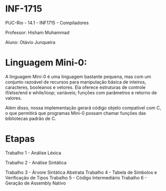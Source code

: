 INF-1715
=======

PUC-Rio - 14.1 - INF1715 - Compiladores

Professor: Hisham Muhammad

Aluno: Otávio Junqueira


Linguagem Mini-0:
=======

A linguagem Mini-0 é uma linguagem bastante pequena, mas com um conjunto razoável de recursos para manipulação básica de inteiros, caracteres, booleanos e vetores. Ela oferece estruturas de controle if/else/end e while/loop; variáveis; funções com parâmetros e retorno de valores.

Além disso, nossa implementação gerará código objeto compatível com C, o que permitirá que programas Mini-0 possam chamar funções das bibliotecas padrão de C.

Etapas
=======

Trabalho 1 - Análise Léxica

Trabalho 2 - Análise Sintática

Trabalho 3 - Árvore Sintática Abstrata
Trabalho 4 - Tabela de Símbolos e Verificação de Tipos
Trabalho 5 - Código Intermediário
Trabalho 6 - Geração de Assembly Nativo
